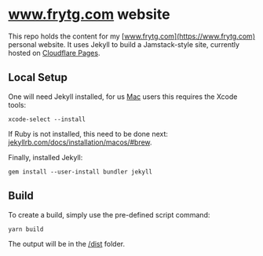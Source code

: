 # www.frytg.com website

This repo holds the content for my [www.frytg.com](https://www.frytg.com) personal website. It uses Jekyll to build a Jamstack-style site, currently hosted on [Cloudflare Pages](https://developers.cloudflare.com/pages/).  

## Local Setup

One will need Jekyll installed, for us [Mac](https://jekyllrb.com/docs/installation/macos/) users this requires the Xcode tools:

```shell
xcode-select --install
```

If Ruby is not installed, this need to be done next: [jekyllrb.com/docs/installation/macos/#brew](https://jekyllrb.com/docs/installation/macos/#brew).

Finally, installed Jekyll:

```shell
gem install --user-install bundler jekyll
```

## Build

To create a build, simply use the pre-defined script command:

```shell
yarn build
```

The output will be in the [/dist](/dist) folder.
